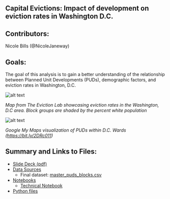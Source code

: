 
Capital Evictions: Impact of development on eviction rates in Washington D.C.
 - 

Contributors:
 - 
Nicole Bills (@NicoleJaneway)

Goals:
 - 
 The goal of this analysis is to gain a better understanding of the relationship between Planned Unit Developments (PUDs), demographic factors, and eviction rates in Washington, D.C.
 
 
 ![alt text](https://github.com/NicoleJaneway/dc_eviction_regression/blob/master/img/evictionlab.png "Eviction lab 2016 data")

*Map from The Eviction Lab showcasing eviction rates in the Washington, D.C area. Block groups are shaded by the percent white population*


 ![alt text](https://github.com/NicoleJaneway/dc_eviction_regression/blob/master/img/puds.png "PUDs in D.C.")

*Google My Maps visualization of PUDs within D.C. Wards (https://bit.ly/2DRc011)*
 
Summary and Links to Files:
 - 
 - <a href='https://github.com/NicoleJaneway/dc_eviction_regression/blob/master/slide_deck.pdf'>Slide Deck (pdf)</a>
 - <a href='https://github.com/NicoleJaneway/dc_eviction_regression/tree/master/data'>Data Sources</a>
    - Final dataset: <a href = 'https://github.com/NicoleJaneway/dc_eviction_regression/blob/master/data/final_datasets/master_puds_blocks.csv'>master_puds_blocks.csv</a>
 - <a href = 'https://github.com/NicoleJaneway/dc_eviction_regression/tree/master/notebooks'>Notebooks</a>
    - <a href = 'https://github.com/NicoleJaneway/dc_eviction_regression/blob/master/technical_notebook.ipynb'>Technical Notebook</a>
 - <a href='https://github.com/NicoleJaneway/dc_eviction_regression/tree/master/python_files'>Python files</a>

